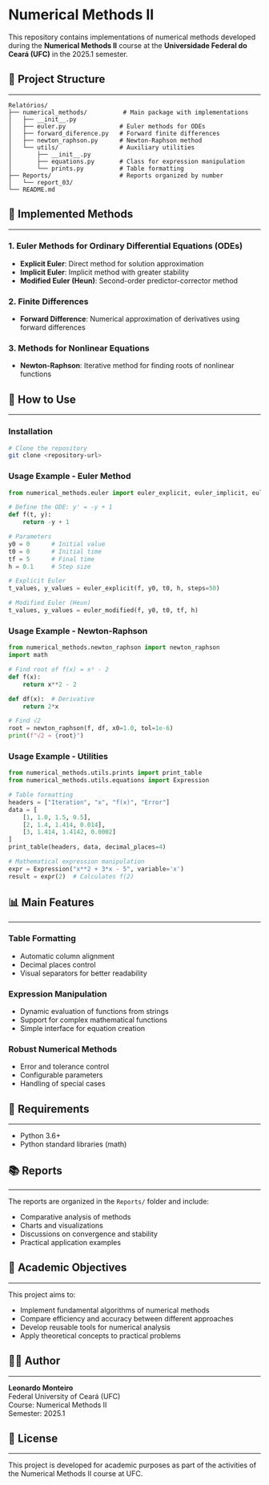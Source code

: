 # Numerical Methods II

This repository contains implementations of numerical methods developed during the **Numerical Methods II** course at the **Universidade Federal do Ceará (UFC)** in the 2025.1 semester.

## 📁 Project Structure
---

```
Relatórios/
├── numerical_methods/          # Main package with implementations
│   ├── __init__.py
│   ├── euler.py               # Euler methods for ODEs
│   ├── forward_diference.py   # Forward finite differences
│   ├── newton_raphson.py      # Newton-Raphson method
│   └── utils/                 # Auxiliary utilities
│       ├── __init__.py
│       ├── equations.py       # Class for expression manipulation
│       └── prints.py          # Table formatting
├── Reports/                   # Reports organized by number
│   └── report_03/
└── README.md
```

## 🧮 Implemented Methods
---

### 1. Euler Methods for Ordinary Differential Equations (ODEs)
- **Explicit Euler**: Direct method for solution approximation
- **Implicit Euler**: Implicit method with greater stability
- **Modified Euler (Heun)**: Second-order predictor-corrector method

### 2. Finite Differences
- **Forward Difference**: Numerical approximation of derivatives using forward differences

### 3. Methods for Nonlinear Equations
- **Newton-Raphson**: Iterative method for finding roots of nonlinear functions

## 🚀 How to Use
---

### Installation
```bash
# Clone the repository
git clone <repository-url>
```

### Usage Example - Euler Method

```python
from numerical_methods.euler import euler_explicit, euler_implicit, euler_modified

# Define the ODE: y' = -y + 1
def f(t, y):
    return -y + 1

# Parameters
y0 = 0      # Initial value
t0 = 0      # Initial time
tf = 5      # Final time
h = 0.1     # Step size

# Explicit Euler
t_values, y_values = euler_explicit(f, y0, t0, h, steps=50)

# Modified Euler (Heun)
t_values, y_values = euler_modified(f, y0, t0, tf, h)
```

### Usage Example - Newton-Raphson

```python
from numerical_methods.newton_raphson import newton_raphson
import math

# Find root of f(x) = x² - 2
def f(x):
    return x**2 - 2

def df(x):  # Derivative
    return 2*x

# Find √2
root = newton_raphson(f, df, x0=1.0, tol=1e-6)
print(f"√2 ≈ {root}")
```

### Usage Example - Utilities

```python
from numerical_methods.utils.prints import print_table
from numerical_methods.utils.equations import Expression

# Table formatting
headers = ["Iteration", "x", "f(x)", "Error"]
data = [
    [1, 1.0, 1.5, 0.5],
    [2, 1.4, 1.414, 0.014],
    [3, 1.414, 1.4142, 0.0002]
]
print_table(headers, data, decimal_places=4)

# Mathematical expression manipulation
expr = Expression("x**2 + 3*x - 5", variable='x')
result = expr(2)  # Calculates f(2)
```

## 📊 Main Features
---

### Table Formatting
- Automatic column alignment
- Decimal places control
- Visual separators for better readability

### Expression Manipulation
- Dynamic evaluation of functions from strings
- Support for complex mathematical functions
- Simple interface for equation creation

### Robust Numerical Methods
- Error and tolerance control
- Configurable parameters
- Handling of special cases

## 🔧 Requirements
---

- Python 3.6+
- Python standard libraries (math)

## 📚 Reports
---

The reports are organized in the `Reports/` folder and include:
- Comparative analysis of methods
- Charts and visualizations
- Discussions on convergence and stability
- Practical application examples

## 🎯 Academic Objectives
---

This project aims to:
- Implement fundamental algorithms of numerical methods
- Compare efficiency and accuracy between different approaches
- Develop reusable tools for numerical analysis
- Apply theoretical concepts to practical problems

## 👨‍💻 Author
---

**Leonardo Monteiro**  
Federal University of Ceará (UFC)  
Course: Numerical Methods II  
Semester: 2025.1

## 📄 License
---

This project is developed for academic purposes as part of the activities of the Numerical Methods II course at UFC.